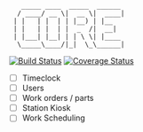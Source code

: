        _____ ____  _____  ______ 
      / ____/ __ \|  __ \|  ____| 
     | |   | |  | | |__) | |__    
     | |   | |  | |  _  /|  __|   
     | |___| |__| | | \ \| |____  
      \_____\____/|_|  \_\______| 

[![Build Status](https://travis-ci.com/strangesast/core.svg?branch=master)](https://travis-ci.com/strangesast/core)
[![Coverage Status](https://coveralls.io/repos/github/strangesast/core/badge.svg)](https://coveralls.io/github/strangesast/core)
- [ ] Timeclock
- [ ] Users
- [ ] Work orders / parts
- [ ] Station Kiosk
- [ ] Work Scheduling
